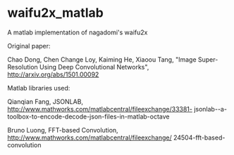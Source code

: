 # waifu2x_matlab
A matlab implementation of nagadomi's waifu2x

Original paper:

Chao Dong, Chen Change Loy, Kaiming He, Xiaoou Tang,
"Image Super-Resolution Using Deep Convolutional Networks", http://arxiv.org/abs/1501.00092

Matlab libraries used:

Qianqian Fang, JSONLAB, http://www.mathworks.com/matlabcentral/fileexchange/33381- jsonlab--a-toolbox-to-encode-decode-json-files-in-matlab-octave

Bruno Luong, FFT-based Convolution, http://www.mathworks.com/matlabcentral/fileexchange/ 24504-fft-based-convolution

